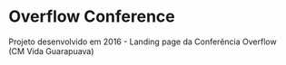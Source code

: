 # Overflow Conference

Projeto desenvolvido em 2016 - Landing page da Conferência Overflow (CM Vida Guarapuava)
